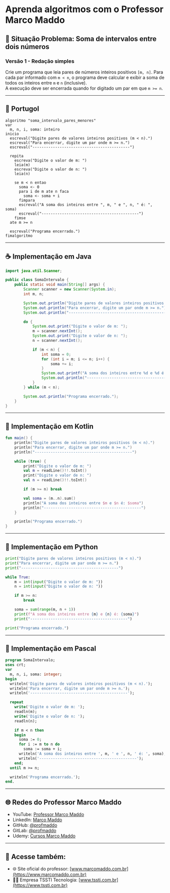 
# Aprenda algoritmos com o Professor Marco Maddo

## 🧠 Situação Problema: Soma de intervalos entre dois números

### Versão 1 - Redação simples
Crie um programa que leia pares de números inteiros positivos `[m, n]`. Para cada par informado com `m < n`, o programa deve calcular e exibir a soma de todos os inteiros entre `m` e `n` (inclusive).  
A execução deve ser encerrada quando for digitado um par em que `m >= n`.

---

## 💬 Portugol

```portugol
algoritmo "soma_intervalo_pares_menores"
var
  m, n, i, soma: inteiro
inicio
  escreval("Digite pares de valores inteiros positivos (m < n).")
  escreval("Para encerrar, digite um par onde m >= n.")
  escreval("-------------------------------------------")

  repita
    escreva("Digite o valor de m: ")
    leia(m)
    escreva("Digite o valor de n: ")
    leia(n)

    se m < n entao
      soma <- 0
      para i de m ate n faca
        soma <- soma + i
      fimpara
      escreval("A soma dos inteiros entre ", m, " e ", n, " é: ", soma)
      escreval("-------------------------------------------")
    fimse
  ate m >= n

  escreval("Programa encerrado.")
fimalgoritmo
```

---

## ☕ Implementação em Java

```java
import java.util.Scanner;

public class SomaIntervalo {
    public static void main(String[] args) {
        Scanner scanner = new Scanner(System.in);
        int m, n;

        System.out.println("Digite pares de valores inteiros positivos (m < n).");
        System.out.println("Para encerrar, digite um par onde m >= n.");
        System.out.println("-------------------------------------------");

        do {
            System.out.print("Digite o valor de m: ");
            m = scanner.nextInt();
            System.out.print("Digite o valor de n: ");
            n = scanner.nextInt();

            if (m < n) {
                int soma = 0;
                for (int i = m; i <= n; i++) {
                    soma += i;
                }
                System.out.printf("A soma dos inteiros entre %d e %d é: %d%n", m, n, soma);
                System.out.println("-------------------------------------------");
            }
        } while (m < n);

        System.out.println("Programa encerrado.");
    }
}
```

---

## 💙 Implementação em Kotlin

```kotlin
fun main() {
    println("Digite pares de valores inteiros positivos (m < n).")
    println("Para encerrar, digite um par onde m >= n.")
    println("-------------------------------------------")

    while (true) {
        print("Digite o valor de m: ")
        val m = readLine()!!.toInt()
        print("Digite o valor de n: ")
        val n = readLine()!!.toInt()

        if (m >= n) break

        val soma = (m..n).sum()
        println("A soma dos inteiros entre $m e $n é: $soma")
        println("-------------------------------------------")
    }

    println("Programa encerrado.")
}
```

---

## 🐍 Implementação em Python

```python
print("Digite pares de valores inteiros positivos (m < n).")
print("Para encerrar, digite um par onde m >= n.")
print("-------------------------------------------")

while True:
    m = int(input("Digite o valor de m: "))
    n = int(input("Digite o valor de n: "))

    if m >= n:
        break

    soma = sum(range(m, n + 1))
    print(f"A soma dos inteiros entre {m} e {n} é: {soma}")
    print("-------------------------------------------")

print("Programa encerrado.")
```

---

## 🧙 Implementação em Pascal

```pascal
program SomaIntervalo;
uses crt;
var
  m, n, i, soma: integer;
begin
  writeln('Digite pares de valores inteiros positivos (m < n).');
  writeln('Para encerrar, digite um par onde m >= n.');
  writeln('-------------------------------------------');

  repeat
    write('Digite o valor de m: ');
    readln(m);
    write('Digite o valor de n: ');
    readln(n);

    if m < n then
    begin
      soma := 0;
      for i := m to n do
        soma := soma + i;
      writeln('A soma dos inteiros entre ', m, ' e ', n, ' é: ', soma);
      writeln('-------------------------------------------');
    end;
  until m >= n;

  writeln('Programa encerrado.');
end.
```

---

## 🌐 Redes do Professor Marco Maddo

- YouTube: [Professor Marco Maddo](https://www.youtube.com/@ProfessorMarcoMaddo)
- LinkedIn: [Marco Maddo](https://www.linkedin.com/in/marcomaddo/)
- GitHub: [@profmaddo](https://github.com/profmaddo)
- GitLab: [@profmaddo](https://gitlab.com/profmaddo)
- Udemy: [Cursos Marco Maddo](https://www.udemy.com/user/marcomaddo/)

---

## 🚀 Acesse também:

- 🌐 Site oficial do professor: [www.marcomaddo.com.br](https://www.marcomaddo.com.br)
- 🧑‍💼 Empresa TSSTI Tecnologia: [www.tssti.com.br](https://www.tssti.com.br)
